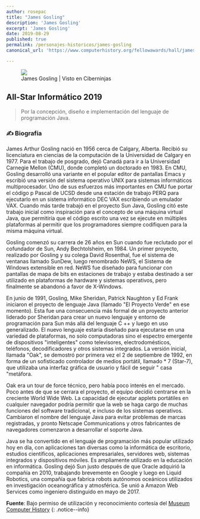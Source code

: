 ```yaml
---
author: rosepac
title: "James Gosling"
description: 'James Gosling'
excerpt: 'James Gosling'
date: 2019-08-29
published: true
permalink: /personajes-historicos/james-gosling
canonical_url: 'https://www.computerhistory.org/fellowawards/hall/james-gosling/'

---
```


<figure>
    <a href="https://images.computerhistory.org/fellows/jgosling.jpg" class="image-popup"><img src="https://images.computerhistory.org/fellows/jgosling.jpg"></a>
    <figcaption>James Gosling | Visto en Ciberninjas</figcaption>
</figure>

## All-Star Informático 2019

> Por la concepción, diseño e implementación del lenguaje de programación Java.

### ✍ Biografía

James Arthur Gosling nació en 1956 cerca de Calgary, Alberta. Recibió su licenciatura en ciencias de la computación de la Universidad de Calgary en 1977. Para el trabajo de posgrado, dejó Canadá para ir a la Universidad Carnegie Mellon (CMU), donde completó un doctorado en 1983. En CMU, Gosling desarrolló una variante en el popular editor de pantallas Emacs y escribió una versión del sistema operativo UNIX para sistemas informáticos multiprocesador. Uno de sus esfuerzos más importantes en CMU fue portar el código p Pascal de UCSD desde una estación de trabajo PERQ para ejecutarlo en un sistema informático DEC VAX escribiendo un emulador VAX. Cuando más tarde trabajó en el proyecto Sun Java, Gosling citó este trabajo inicial como inspiración para el concepto de una máquina virtual Java, que permitiría que el código escrito una vez se ejecute en múltiples plataformas al permitir que los programadores siempre codifiquen para la misma máquina virtual.

Gosling comenzó su carrera de 26 años en Sun cuando fue reclutado por el cofundador de Sun, Andy Bechtolsheim, en 1984. Un primer proyecto, realizado por Gosling y su colega David Rosenthal, fue el sistema de ventanas llamado SunDew, luego renombrado NeWS, el Sistema de Windows extensible en red. NeWS fue diseñado para funcionar con pantallas de mapa de bits en estaciones de trabajo y estaba destinado a ser utilizado en plataformas de hardware y sistemas operativos, pero finalmente se abandonó a favor de X-Windows.

En junio de 1991, Gosling, Mike Sheridan, Patrick Naughton y Ed Frank iniciaron el proyecto de lenguaje Java (llamado "El Proyecto Verde" en ese momento). Esta fue una consecuencia más formal de un proyecto anterior liderado por Sheridan para crear un nuevo lenguaje y entorno de programación para Sun más allá del lenguaje C ++ y luego en uso generalizado. El nuevo lenguaje estaría diseñado para ejecutarse en una variedad de plataformas, no solo computadoras sino el espectro emergente de dispositivos "inteligentes" como televisores, electrodomésticos, teléfonos, decodificadores y otros sistemas integrados. La versión inicial, llamada "Oak", se demostró por primera vez el 2 de septiembre de 1992, en forma de un sofisticado controlador de medios portátil, llamado * 7 (Star-7), que utilizaba una interfaz gráfica de usuario y fácil de seguir " casa "metáfora.

Oak era un tour de force técnico, pero había poco interés en el mercado. Poco antes de que se cerrara el proyecto, el equipo decidió centrarse en la creciente World Wide Web. La capacidad de ejecutar applets portátiles en cualquier navegador podría permitir que la web se haga cargo de muchas funciones del software tradicional, e incluso de los sistemas operativos. Cambiaron el nombre del lenguaje Java para evitar problemas de marcas registradas, y pronto Netscape Communications y otros fabricantes de navegadores comenzaron a desarrollar el soporte Java.

Java se ha convertido en el lenguaje de programación más popular utilizado hoy en día, con aplicaciones tan diversas como la informática de escritorio, estudios científicos, aplicaciones empresariales, servidores web, sistemas integrados y dispositivos móviles. Es ampliamente utilizado en la educación en informática. Gosling dejó Sun justo después de que Oracle adquirió la compañía en 2010, trabajando brevemente en Google y luego en Liquid Robotics, una compañía que fabrica robots autónomos oceánicos utilizados en investigación oceanográfica y atmosférica. Se unió a Amazon Web Services como ingeniero distinguido en mayo de 2017.

**Fuente**: Bajo permiso de utilización y reconocimiento cortesía del [Museum Computer History](https://www.computerhistory.org/ "Página web el Museo de la Historia de las Computadoras") 
{: .notice--info}